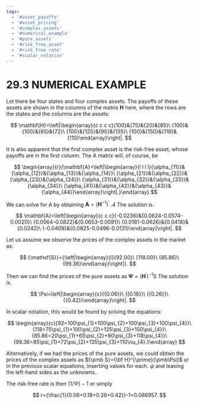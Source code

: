 ```yaml
---
tags:
  - '#asset_payoffs'
  - '#asset_pricing'
  - '#complex_assets'
  - '#numerical_example'
  - '#pure_assets'
  - '#risk_free_asset'
  - '#risk_free_rate'
  - '#scalar_notation'
---
```

# 29.3 NUMERICAL EXAMPLE

Let there be four states and four complex assets. The payoffs of these assets are shown in the columns of the matrix $\mathbf{H}$ here, where the rows are the states and the columns are the assets:

$$
\mathbf{H}=\left|\begin{array}{c c c c}{100}&{75}&{20}&{85}\ {100}&{100}&{65}&{72}\ {100}&{125}&{90}&{135}\ {100}&{150}&{118}&{110}\end{array}\right|.
$$

It is also apparent that the first complex asset is the risk-free asset, whose payoffs are in the first column. The A matrix will, of course, be

$$
\begin{array}{r}{\mathbf{A}=\left|\begin{array}{l l l l}{\alpha_{11}}&{\alpha_{12}}&{\alpha_{13}}&{\alpha_{14}}\ {\alpha_{21}}&{\alpha_{22}}&{\alpha_{23}}&{\alpha_{24}}\ {\alpha_{31}}&{\alpha_{32}}&{\alpha_{33}}&{\alpha_{34}}\ {\alpha_{41}}&{\alpha_{42}}&{\alpha_{43}}&{\alpha_{44}}\end{array}\right|.}\end{array}
$$

We can solve for A by obtaining $\mathbf{A}=(\mathbf{H}^{-1})^{\prime}$ .4 The solution is.

$$
\mathbf{A}=\left|\begin{array}{c c c}{-0.0236}&{0.0624-0.0574-0.0020}\ {0.0564-0.0822}&{0.0653-0.0091}\ {0.0181-0.0626}&{0.0418}&{0.0242}\ {-0.0409}&{0.0825-0.0496-0.0131}\end{array}\right|.
$$

Let us assume we observe the prices of the complex assets in the market as:

$$
{\mathsf{S}}={\left|\begin{array}{l}{92.00}\ {118.00}\ {85.86}\ {99.36}\end{array}\right|}.
$$

Then we can find the prices of the pure assets as $\boldsymbol{\Psi}=(\mathbf{H}^{\prime})^{-1}\boldsymbol{\mathsf{S}}$ The solution is.

$$
\Psi=\left|\begin{array}{c}{{0.06}}\ {{0.18}}\ {{0.26}}\ {{0.42}}\end{array}\right|.
$$

In scalar notation, this would be found by solving the equations:

$$
\begin{array}{c}{92=100\psi_{1}+100\psi_{2}+100\psi_{3}+100\psi_{4}}\ {118=75\psi_{1}+100\psi_{2}+125\psi_{3}+150\psi_{4}}\ {85.86=20\psi_{1}+65\psi_{2}+90\psi_{3}+118\psi_{4}}\ {99.36=85\psi_{1}+72\psi_{2}+135\psi_{3}+110\nu_{4}.}\end{array}
$$

Alternatively, if we had the prices of the pure assets, we could obtain the prices of the complex assets as ${\pmb S}={\bf H}^{\prime}{\pmb\Psi}$ or in the previous scalar equations, inserting values for each. $\psi$ and leaving the left-hand sides as the unknowns..

The risk-free rate is then $(1/\Psi)-1$ or simply

$$
r={\frac{1}{0.06+0.18+0.26+0.42}}-1=0.086957.
$$
